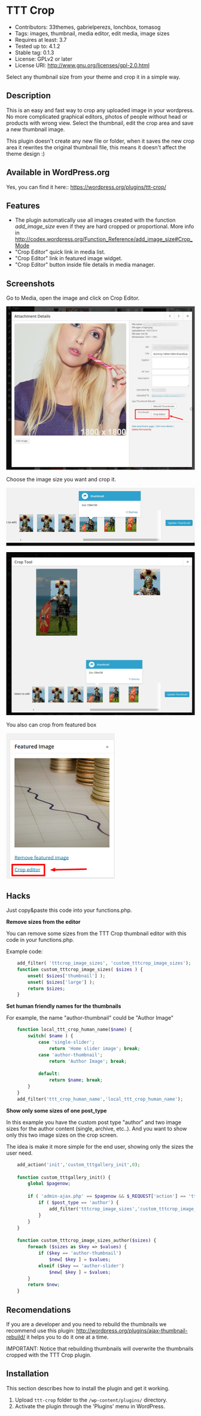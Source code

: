 
# TTT Crop

* Contributors: 33themes, gabrielperezs, lonchbox, tomasog
* Tags: images, thumbnail, media editor, edit media, image sizes
* Requires at least: 3.7
* Tested up to: 4.1.2
* Stable tag: 0.1.3
* License: GPLv2 or later
* License URI: http://www.gnu.org/licenses/gpl-2.0.html 

Select any thumbnail size from your theme and crop it in a simple way.

## Description

This is an easy and fast way to crop any uploaded image in your wordpress. No more complicated graphical editors, photos of people without head or products with wrong view. Select the thumbnail, edit the crop area and save a new thumbnail image.

This plugin doesn't create any new file or folder, when it saves the new crop area it rewrites the original thumbnail file, this means it doesn't affect the theme design :)

## Available in WordPress.org

Yes, you can find it here:: https://wordpress.org/plugins/ttt-crop/


## Features

* The plugin automatically use all images created with the function _add_image_size_ even if they are hard cropped or proportional. More info in http://codex.wordpress.org/Function_Reference/add_image_size#Crop_Mode
* "Crop Editor" quick link in media list.
* "Crop Editor" link in featured image widget.
* "Crop Editor" button inside file details in media manager.


## Screenshots

Go to Media, open the image and click on Crop Editor.

![Edit image](/screenshots/screenshot-3.png)

Choose the image size you want and crop it.

![Save](/screenshots/screenshot-2.png)

![How it works](/screenshots/screenshot-1.png)

You also can crop from featured box

![Edit featured image](/screenshots/screenshot-4.png)

## Hacks

Just copy&paste this code into your functions.php.

**Remove sizes from the editor**

You can remove some sizes from the TTT Crop thumbnail editor with this code in your functions.php. 

Example code:

```php
    add_filter( 'tttcrop_image_sizes', 'custom_tttcrop_image_sizes');
    function custom_tttcrop_image_sizes( $sizes ) {
        unset( $sizes['thumbnail'] );
        unset( $sizes['large'] );
        return $sizes;
    }
```

**Set human friendly names for the thumbnails**

For example, the name "author-thumbnail" could be "Author Image" 


```php
    function local_ttt_crop_human_name($name) {
        switch( $name ) {
            case 'single-slider';
                return 'Home slider image'; break;
            case 'author-thumbnail';
                return 'Author Image'; break;

            default:
                return $name; break;
        }
    }
    add_filter('ttt_crop_human_name','local_ttt_crop_human_name');
```

**Show only some sizes of one post_type**

In this example you have the custom post type "author" and two image sizes
for the author content (single, archive, etc..). And you want to show only this
two image sizes on the crop screen. 

The idea is make it more simple for the end user, showing only
the sizes the user need.

```php
    add_action('init','custom_tttgallery_init',0);

    function custom_tttgallery_init() {
        global $pagenow;
        
        if ( 'admin-ajax.php' == $pagenow && $_REQUEST['action'] == 'ttt-crop_load' && isset($_REQUEST['post_id']) ) {
            if ( $post_type == 'author') {
                add_filter('tttcrop_image_sizes','custom_tttcrop_image_sizes_author');
            }
        }
    }

    function custom_tttcrop_image_sizes_author($sizes) {
        foreach ($sizes as $key => $values) {
            if ($key == 'author-thumbnail')
                $new[ $key ] = $values;
            elseif ($key == 'author-slider')
                $new[ $key ] = $values;
        }
        return $new;
    }
```


## Recomendations

If you are a developer and you need to rebuild the thumbnails we recommend use this plugin: http://wordpress.org/plugins/ajax-thumbnail-rebuild/ it helps you to do it one at a time. 

IMPORTANT: Notice that rebuilding thumbnails will overwrite the thumbnails cropped with the TTT Crop plugin.

## Installation

This section describes how to install the plugin and get it working.

1. Upload `ttt-crop` folder to the `/wp-content/plugins/` directory.
1. Activate the plugin through the 'Plugins' menu in WordPress.
